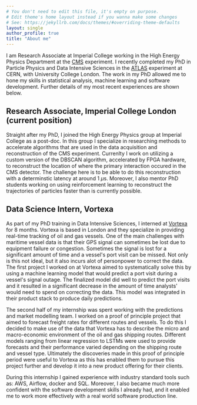 ```yaml
---
# You don't need to edit this file, it's empty on purpose.
# Edit theme's home layout instead if you wanna make some changes
# See: https://jekyllrb.com/docs/themes/#overriding-theme-defaults
layout: single
author_profile: true
title: "About me"
---
```


I am Research Associate at Imperial College working in the High Energy Physics Department at the [CMS](https://cms.cern/) experiment. I recently completed my PhD in Particle Physics and Data Intensive Sciences in the [ATLAS](https://atlas.cern/) experiment at CERN, with University College London. The work in my PhD allowed me to hone my skills in statistical analysis, machine learning and software development. Further details of my most recent experiences are shown below.

## Research Associate, Imperial College London (current position)

Straight after my PhD, I joined the High Energy Physics group at Imperial College as a post-doc. In this group I specialize in researching methods to accelerate algorithms that are used in the data acquisition and reconstruction of the CMS experiment. Currenlty I work on utilizing a custom version of the DBSCAN algorithm, accelerated by FPGA hardware, to reconstruct the location of where the primary interaction occured in the CMS detector. The challenge here is to be able to do this reconstruction with a determinstic latency at around 1 $\mu$s. Moreover, I also mentor PhD students working on using reinforcement learning to reconstruct the trajectories of particles faster than is currently possible. 

## Data Science Intern, Vortexa

As part of my PhD training in Data Intensive Sciences, I interned at [Vortexa](https://www.vortexa.com/) for 8 months. Vortexa is based in London and they specialize in providing real-time tracking of oil and gas vessels. One of the main challenges with maritime vessel data is that their GPS signal can sometimes be lost due to equipment failure or congestion. Sometimes the signal is lost for a significant amount of time and a vessel's port visit can be missed. Not only is this not ideal, but it also incurs alot of personpower to correct the data. The first project I worked on at Vortexa aimed to systematically solve this by using a machine learning model that would predict a port visit during a vessel's signal outage. The finalized model did well to predict the port visits and it resulted in a significant decrease in the amount of time analysts' would need to spend on correcting the data. This model was integrated in their product stack to produce daily predictions.

The second half of my internship was spent working with the predictions and market modelling team. I worked on a proof of principle project that aimed to forecast freight rates for different routes and vessels. To do this I decided to make use of the data that Vortexa has to describe the micro and macro-economic environment of the oil and gas shipping routes. Different models ranging from linear regression to LSTMs were used to provide forecasts and their performance varied depending on the shipping route and vessel type. Ultimately the discoveries made in this proof of principle period were useful to Vortexa as this has enabled them to pursue this project further and develop it into a new product offering for their clients.

During this internship I gained experience with industry standard tools such as: AWS, Airflow, docker and SQL. Moreover, I also became much more confident with the software development skills I already had, and it enabled me to work more effectively with a real world software production line.  
